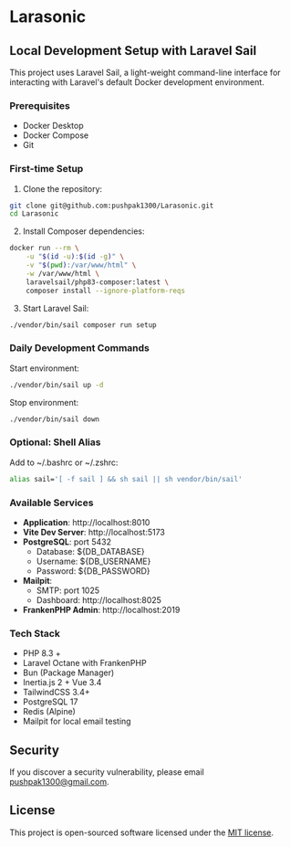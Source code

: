 # Larasonic

## Local Development Setup with Laravel Sail

This project uses Laravel Sail, a light-weight command-line interface for interacting with Laravel's default Docker development environment.

### Prerequisites

- Docker Desktop
- Docker Compose
- Git

### First-time Setup

1. Clone the repository:

```bash
git clone git@github.com:pushpak1300/Larasonic.git
cd Larasonic
```

2. Install Composer dependencies:

```bash
docker run --rm \
    -u "$(id -u):$(id -g)" \
    -v "$(pwd):/var/www/html" \
    -w /var/www/html \
    laravelsail/php83-composer:latest \
    composer install --ignore-platform-reqs
```

3. Start Laravel Sail:

```bash
./vendor/bin/sail composer run setup
```

### Daily Development Commands

Start environment:

```bash
./vendor/bin/sail up -d
```

Stop environment:

```bash
./vendor/bin/sail down
```


### Optional: Shell Alias

Add to ~/.bashrc or ~/.zshrc:

```bash
alias sail='[ -f sail ] && sh sail || sh vendor/bin/sail'
```

### Available Services

- **Application**: http://localhost:8010
- **Vite Dev Server**: http://localhost:5173
- **PostgreSQL**: port 5432
  - Database: ${DB_DATABASE}
  - Username: ${DB_USERNAME}
  - Password: ${DB_PASSWORD}
- **Mailpit**:
  - SMTP: port 1025
  - Dashboard: http://localhost:8025
- **FrankenPHP Admin**: http://localhost:2019

### Tech Stack

- PHP 8.3 +
- Laravel Octane with FrankenPHP
- Bun (Package Manager)
- Inertia.js 2 + Vue 3.4
- TailwindCSS 3.4+
- PostgreSQL 17
- Redis (Alpine)
- Mailpit for local email testing

## Security

If you discover a security vulnerability, please email pushpak1300@gmail.com.

## License

This project is open-sourced software licensed under the [MIT license](https://opensource.org/licenses/MIT).
